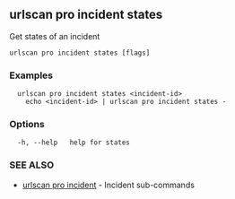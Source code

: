 ## urlscan pro incident states

Get states of an incident

```
urlscan pro incident states [flags]
```

### Examples

```
  urlscan pro incident states <incident-id>
	echo <incident-id> | urlscan pro incident states -
```

### Options

```
  -h, --help   help for states
```

### SEE ALSO

* [urlscan pro incident](urlscan_pro_incident.md)	 - Incident sub-commands

